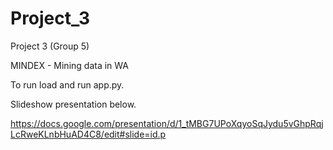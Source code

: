 # Project_3

Project 3 (Group 5)

MINDEX - Mining data in WA

To run load and run app.py.

Slideshow presentation below.

https://docs.google.com/presentation/d/1_tMBG7UPoXqyoSqJydu5vGhpRqjLcRweKLnbHuAD4C8/edit#slide=id.p


